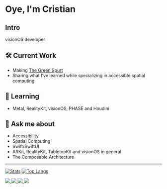 # Oye, I'm Cristian

## Intro
visionOS developer

## 🛠️ Current Work

- Making [The Green Spurt](https://reality2713.com/thegreenspurt)
- Sharing what I've learned while specializing in accessible spatial computing

## 🌱 Learning

- Metal, RealityKit, visionOS, PHASE and Houdini

## 💬 Ask me about

- Accessibility
- Spatial Computing
- Swift/SwiftUI
- ARKit, RealityKit, TabletopKit and visionOS in general
- The Composable Architecture
---
[![Stats](https://github-readme-stats-rho-azure-30.vercel.app/api?username=elkraneo&show_icons=true)](https://github.com/anuraghazra/github-readme-stats)
[![Top Langs](https://github-readme-stats-rho-azure-30.vercel.app/api/top-langs/?username=elkraneo&layout=pie&hide=html,javascript,css,scss)](https://github.com/anuraghazra/github-readme-stats)

<a href="https://github.com/elkraneo">
<img src="https://img.shields.io/badge/github-%40elkraneo-211F1F?style=social&logo=github"/>
</a>

<a href="https://mastodon.social/@elkraneo">
<img src="https://img.shields.io/badge/mastodon-%40elkraneo-6364FF?style=plastic&logo=mastodon"/>
</a>

<a href="https://www.linkedin.com/in/elkraneo">
<img src="https://img.shields.io/badge/linkedin-%40elkraneo-0A66C2?style=plastic&logo=linkedin"/>
</a>

<a href="https://twitter.com/elkraneo">
<img src="https://img.shields.io/badge/twitter-%40elkraneo-1D9BF0?style=plastic&logo=twitter"/>
</a>
